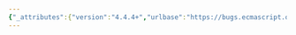 ```yaml
---
{"_attributes":{"version":"4.4.4+","urlbase":"https://bugs.ecmascript.org/","maintainer":"dherman@mozilla.com"},"bug":{"bug_id":3235,"creation_ts":"2014-09-19 08:49:00 -0700","short_desc":"12.3.2.1 Evaluation: Call ToPropertyKey in step 9","delta_ts":"2014-10-14 15:17:45 -0700","product":"Draft for 6th Edition","component":"technical issue","version":"Rev 27: August 24, 2014 Draft","rep_platform":"All","op_sys":"All","bug_status":"RESOLVED","resolution":"FIXED","priority":"Normal","bug_severity":"normal","everconfirmed":true,"reporter":{"uid":"andrebargull","name":"André Bargull"},"assigned_to":{"uid":"allen","name":"Allen Wirfs-Brock"},"long_desc":[{"commentid":10202,"comment_count":0,"who":{"uid":"andrebargull","name":"André Bargull"},"bug_when":"2014-09-19 08:49:35 -0700","thetext":"12.3.2.1 Runtime Semantics: Evaluation\n\nMemberExpression : MemberExpression [ Expression ] \n\nCall ToPropertyKey instead of ToString in step 9."},{"commentid":10229,"comment_count":1,"who":{"uid":"allen","name":"Allen Wirfs-Brock"},"bug_when":"2014-09-21 11:39:51 -0700","thetext":"fixed in rev28 editor's draft"},{"commentid":10391,"comment_count":2,"who":{"uid":"allen","name":"Allen Wirfs-Brock"},"bug_when":"2014-10-14 15:17:45 -0700","thetext":"fixed in rev28"}]}}
---
```

